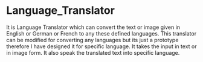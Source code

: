 # Language_Translator
It is Language Translator which can convert the text or image given in English or German or French to any these defined languages.
This translator can be modified for converting any languages but its just a prototype therefore I have designed it for specific language.
It takes the input in text or in image form.
It also speak the translated text into specific language.
